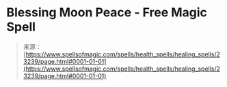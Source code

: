 <!--yml
category: 未分类
date: 2024-06-12 19:08:15
-->

# Blessing Moon Peace - Free Magic Spell

> 来源：[https://www.spellsofmagic.com/spells/health_spells/healing_spells/23239/page.html#0001-01-01](https://www.spellsofmagic.com/spells/health_spells/healing_spells/23239/page.html#0001-01-01)